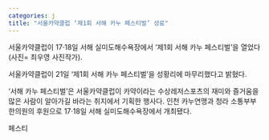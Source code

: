 ```yaml
---
categories: j
title: "서울카약클럽 ‘제1회 서해 카누 페스티벌’ 성료"
---
```

서울카약클럽이 17&middot;18일 서해 실미도해수욕장에서 &lsquo;제1회 서해 카누 페스티벌&rsquo;을 열었다(사진= 최우영 사진작가).



서울카약클럽이 21일 &lsquo;제1회 서해 카누 페스티벌&rsquo;을 성황리에 마무리했다고 밝혔다.

&lsquo;서해 카누 페스티벌&rsquo;은 서울카약클럽이 카약이라는 수상레저스포츠의 재미와 즐거움을 많은 사람이 알아가길 바라는 취지에서 기획한 행사다. 인천 카누연맹과 청라 소통부부한의원의 후원으로 17&middot;18일 서해 실미도해수욕장에서 개최됐다.



페스티